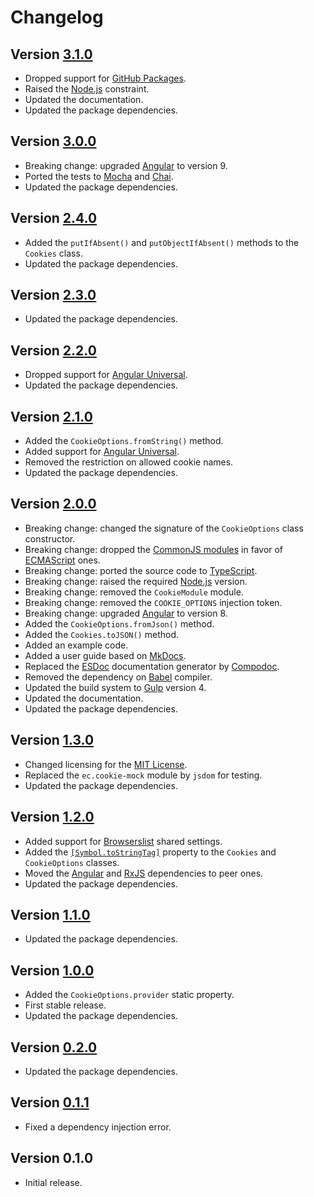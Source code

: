 # Changelog

## Version [3.1.0](https://git.belin.io/cedx/ngx-cookies/compare/v3.0.0...v3.1.0)
- Dropped support for [GitHub Packages](https://github.com/features/packages).
- Raised the [Node.js](https://nodejs.org) constraint.
- Updated the documentation.
- Updated the package dependencies.

## Version [3.0.0](https://git.belin.io/cedx/ngx-cookies/compare/v2.4.0...v3.0.0)
- Breaking change: upgraded [Angular](https://angular.io) to version 9.
- Ported the tests to [Mocha](https://mochajs.org) and [Chai](https://www.chaijs.com).
- Updated the package dependencies.

## Version [2.4.0](https://git.belin.io/cedx/ngx-cookies/compare/v2.3.0...v2.4.0)
- Added the `putIfAbsent()` and `putObjectIfAbsent()` methods to the `Cookies` class.
- Updated the package dependencies.

## Version [2.3.0](https://git.belin.io/cedx/ngx-cookies/compare/v2.2.0...v2.3.0)
- Updated the package dependencies.

## Version [2.2.0](https://git.belin.io/cedx/ngx-cookies/compare/v2.1.0...v2.2.0)
- Dropped support for [Angular Universal](https://angular.io/guide/universal).
- Updated the package dependencies.

## Version [2.1.0](https://git.belin.io/cedx/ngx-cookies/compare/v2.0.0...v2.1.0)
- Added the `CookieOptions.fromString()` method.
- Added support for [Angular Universal](https://angular.io/guide/universal).
- Removed the restriction on allowed cookie names.
- Updated the package dependencies.

## Version [2.0.0](https://git.belin.io/cedx/ngx-cookies/compare/v1.3.0...v2.0.0)
- Breaking change: changed the signature of the `CookieOptions` class constructor.
- Breaking change: dropped the [CommonJS modules](https://nodejs.org/api/modules.html) in favor of [ECMAScript](https://nodejs.org/api/esm.html) ones.
- Breaking change: ported the source code to [TypeScript](https://www.typescriptlang.org).
- Breaking change: raised the required [Node.js](https://nodejs.org) version.
- Breaking change: removed the `CookieModule` module.
- Breaking change: removed the `COOKIE_OPTIONS` injection token.
- Breaking change: upgraded [Angular](https://angular.io) to version 8.
- Added the `CookieOptions.fromJson()` method.
- Added the `Cookies.toJSON()` method.
- Added an example code.
- Added a user guide based on [MkDocs](http://www.mkdocs.org).
- Replaced the [ESDoc](https://esdoc.org) documentation generator by [Compodoc](https://compodoc.app).
- Removed the dependency on [Babel](https://babeljs.io) compiler.
- Updated the build system to [Gulp](https://gulpjs.com) version 4.
- Updated the documentation.
- Updated the package dependencies.

## Version [1.3.0](https://git.belin.io/cedx/ngx-cookies/compare/v1.2.0...v1.3.0)
- Changed licensing for the [MIT License](https://opensource.org/licenses/MIT).
- Replaced the `ec.cookie-mock` module by `jsdom` for testing.
- Updated the package dependencies.

## Version [1.2.0](https://git.belin.io/cedx/ngx-cookies/compare/v1.1.0...v1.2.0)
- Added support for [Browserslist](http://browserl.ist) shared settings.
- Added the [`[Symbol.toStringTag]`](https://developer.mozilla.org/en-US/docs/Web/JavaScript/Reference/Global_Objects/Symbol/toStringTag) property to the `Cookies` and `CookieOptions` classes.
- Moved the [Angular](https://angular.io) and [RxJS](http://reactivex.io/rxjs) dependencies to peer ones.
- Updated the package dependencies.

## Version [1.1.0](https://git.belin.io/cedx/ngx-cookies/compare/v1.0.0...v1.1.0)
- Updated the package dependencies.

## Version [1.0.0](https://git.belin.io/cedx/ngx-cookies/compare/v0.2.0...v1.0.0)
- Added the `CookieOptions.provider` static property.
- First stable release.
- Updated the package dependencies.

## Version [0.2.0](https://git.belin.io/cedx/ngx-cookies/compare/v0.1.1...v0.2.0)
- Updated the package dependencies.

## Version [0.1.1](https://git.belin.io/cedx/ngx-cookies/compare/v0.1.0...v0.1.1)
- Fixed a dependency injection error.

## Version 0.1.0
- Initial release.
